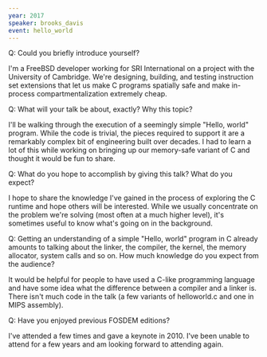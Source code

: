 ```yaml
---
year: 2017
speaker: brooks_davis 
event: hello_world 
---
```


Q: Could you briefly introduce yourself?

I'm a FreeBSD developer working for SRI International on a project with
the University of Cambridge.  We're designing, building, and testing
instruction set extensions that let us make C programs spatially safe
and make in-process compartmentalization extremely cheap.

Q: What will your talk be about, exactly? Why this topic?

I'll be walking through the execution of a seemingly simple "Hello,
world" program.  While the code is trivial, the pieces required to
support it are a remarkably complex bit of engineering built over decades.
I had to learn a lot of this while working on bringing up our
memory-safe variant of C and thought it would be fun to share.

Q: What do you hope to accomplish by giving this talk? What do you expect?

I hope to share the knowledge I've gained in the process of exploring
the C runtime and hope others will be interested.  While we usually
concentrate on the problem we're solving (most often at a much higher
level), it's sometimes useful to know what's going on in the background.

Q: Getting an understanding of a simple "Hello, world" program in C already amounts to talking about the linker, the compiler, the kernel, the memory allocator, system calls and so on. How much knowledge do you expect from the audience?

It would be helpful for people to have used a C-like programming
language and have some idea what the difference between a compiler and a
linker is.  There isn't much code in the talk (a few variants of
helloworld.c and one in MIPS assembly).

Q: Have you enjoyed previous FOSDEM editions?

I've attended a few times and gave a keynote in 2010.  I've been unable
to attend for a few years and am looking forward to attending again.

